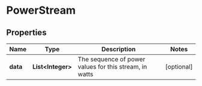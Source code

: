 # PowerStream

## Properties
Name | Type | Description | Notes
------------ | ------------- | ------------- | -------------
**data** | **List&lt;Integer&gt;** | The sequence of power values for this stream, in watts |  [optional]

